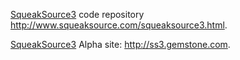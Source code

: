 [SqueakSource3](http://news.squeak.org/2011/04/28/squeaksource-3-beta-available/) code repository http://www.squeaksource.com/squeaksource3.html.

[SqueakSource3](http://news.squeak.org/2011/04/28/squeaksource-3-beta-available/) Alpha site: http://ss3.gemstone.com.